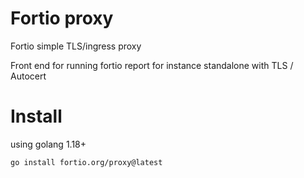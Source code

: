 # Fortio proxy

Fortio simple TLS/ingress proxy

Front end for running fortio report for instance standalone with TLS / Autocert

# Install

using golang 1.18+

```
go install fortio.org/proxy@latest
```
